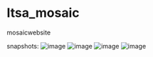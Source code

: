 # Itsa_mosaic
mosaicwebsite

snapshots:
![image](https://user-images.githubusercontent.com/83511327/207834057-a6eb5ee4-9656-457a-ada7-c52ee03c23e2.png)
![image](https://user-images.githubusercontent.com/83511327/207834120-da2252b7-ef32-4e93-9340-9dda07a50050.png)
![image](https://user-images.githubusercontent.com/83511327/207834161-deb3c04c-764d-4af3-bddd-31e404ac0599.png)
![image](https://user-images.githubusercontent.com/83511327/207834210-a24c8484-1188-448b-8e69-eafd336790d7.png)
